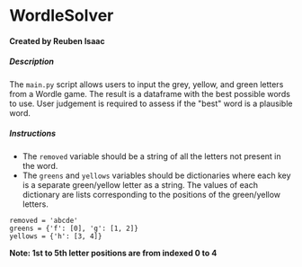 # WordleSolver 
#### Created by Reuben Isaac
##### Description
The `main.py` script allows users to input the grey, yellow, and green letters from a Wordle game. The result is a
dataframe with the best possible words to use. User judgement is required to assess if the "best" word is a plausible word.
    

    
##### Instructions
* The `removed` variable should be a string of all the letters not present in the word. 
* The `greens` and `yellows` variables should be dictionaries where each key is a separate green/yellow letter as a string. The values of each dictionary are lists corresponding to the positions of the green/yellow letters.

```
removed = 'abcde'
greens = {'f': [0], 'g': [1, 2]}
yellows = {'h': [3, 4]}
```
 
**Note: 1st to 5th letter positions are from indexed 0 to 4**